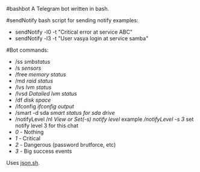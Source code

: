 #bashbot
A Telegram bot written in bash.

#sendNotify
bash script for sending notify
examples:
- sendNotify -l0 -t "Critical error at service ABC"
- sendNotify -l3 -t "User vasya login at service samba"

#Bot commands:
- /ss *smbstatus*
- /s *sensors*
- /free *memory status*
- /md *raid status*
- /lvs *lvm status*
- /lvsd *Datailed lvm status*
- /df *disk space*
- /ifconfig *ifconfig output*
- /smart -d sda *smart status for sda drive*
- /notifyLevel /nl *View or Set(-s) notify level*
  example */notifyLevel -s 3* set notify level 3 for this chat
 - *0* - Nothing
 - *1* - Critical
 - *2* - Dangerous (password brutforce, etc)
 - *3* - Big success events

Uses [json.sh](https://github.com/dominictarr/JSON.sh).
